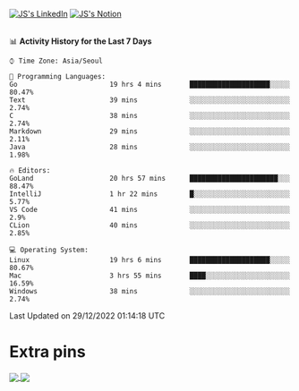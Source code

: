
[![JS's LinkedIn](https://img.shields.io/badge/LinkedIn-blue?style=for-the-badge&logo=linkedin)](https://www.linkedin.com/in/jaeseung-lee-5a2a32139/) 
[![JS's Notion](https://img.shields.io/badge/Notion-black?style=for-the-badge&logo=notion)](https://bit.ly/ljswiki1) <br><br>
<!-- ![JS's GitHub stats](https://github-readme-stats-lemon-five.vercel.app/api?username=tkxkd0159&hide=contribs,prs,stars,issues&show_icons=true&theme=react&include_all_commits=true)   -->
<!-- ![Top Langs](https://github-readme-stats-lemon-five.vercel.app/api/top-langs/?username=tkxkd0159&layout=compact&hide=jupyter%20notebook,scss,html,css&langs_count=10)  -->


<!--START_SECTION:waka-->
📊 **Activity History for the Last 7 Days** 

```text
⌚︎ Time Zone: Asia/Seoul

💬 Programming Languages: 
Go                       19 hrs 4 mins       ████████████████████░░░░░   80.47% 
Text                     39 mins             ░░░░░░░░░░░░░░░░░░░░░░░░░   2.74% 
C                        38 mins             ░░░░░░░░░░░░░░░░░░░░░░░░░   2.74% 
Markdown                 29 mins             ░░░░░░░░░░░░░░░░░░░░░░░░░   2.11% 
Java                     28 mins             ░░░░░░░░░░░░░░░░░░░░░░░░░   1.98%

🔥 Editors: 
GoLand                   20 hrs 57 mins      ██████████████████████░░░   88.47% 
IntelliJ                 1 hr 22 mins        █░░░░░░░░░░░░░░░░░░░░░░░░   5.77% 
VS Code                  41 mins             ░░░░░░░░░░░░░░░░░░░░░░░░░   2.9% 
CLion                    40 mins             ░░░░░░░░░░░░░░░░░░░░░░░░░   2.85%

💻 Operating System: 
Linux                    19 hrs 6 mins       ████████████████████░░░░░   80.67% 
Mac                      3 hrs 55 mins       ████░░░░░░░░░░░░░░░░░░░░░   16.59% 
Windows                  38 mins             ░░░░░░░░░░░░░░░░░░░░░░░░░   2.74%

```


 Last Updated on 29/12/2022 01:14:18 UTC
<!--END_SECTION:waka-->

# Extra pins
<a href="https://github.com/tkxkd0159/tkxkd0159.github.io">
  <img align="center" src="https://github-readme-stats-lemon-five.vercel.app/api/pin/?username=tkxkd0159&repo=nft-card-game&theme=react" />
</a>
<a href="https://github.com/tkxkd0159/dsalgo">
  <img align="center" src="https://github-readme-stats-lemon-five.vercel.app/api/pin/?username=tkxkd0159&repo=dsalgo&theme=react" />
</a>

<!---
- 🔭 I’m currently working on ...
- 🌱 I’m currently learning blockchain and distributed network
- 👯 I’m looking to collaborate on ...
- 🤔 I’m looking for help with ...
- 💬 Ask me about ...
- 📫 How to reach me: ...
- 😄 Pronouns: ...
- ⚡ Fun fact: ...
-->
